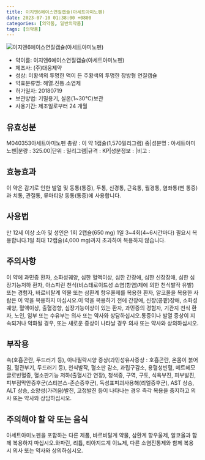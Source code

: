 ```yaml
---
title: 이지엔6에이스연질캡슐(아세트아미노펜)
date: 2023-07-10 01:38:00 +0800
categories: [의약품, 일반의약품]
tags: [의약품]
---
```

![이지엔6에이스연질캡슐(아세트아미노펜)](https://nedrug.mfds.go.kr/pbp/cmn/itemImageDownload/1Mp3yEn24lQ)

- 약이름: 이지엔6에이스연질캡슐(아세트아미노펜)
- 제조사: (주)대웅제약
- 성상: 미황색의 투명한 액이 든 주황색의 투명한 장방형 연질캡슐
- 약효분류명: 해열.진통.소염제
- 허가일자: 20180719
- 보관방법: 기밀용기, 실온(1~30℃)보관
- 사용기간: 제조일로부터 24 개월
## 유효성분
M040353아세트아미노펜
총량 : 이 약 1캡슐(1,570밀리그램) 중|성분명 : 아세트아미노펜|분량 : 325.00|단위 : 밀리그램|규격 : KP|성분정보 : |비고 :
## 효능효과
이 약은 감기로 인한 발열 및 동통(통증), 두통, 신경통, 근육통, 월경통, 염좌통(삔 통증)과 치통, 관절통, 류마티양 동통(통증)에 사용합니다.
## 사용법
만 12세 이상 소아 및 성인은 1회 2캡슐(650 mg) 1일 3~4회(4~6시간마다) 필요시 복용합니다.1일 최대 12캡슐(4,000 mg)까지 초과하여 복용하지 않습니다.
## 주의사항
이 약에 과민증 환자, 소화성궤양, 심한 혈액이상, 심한 간장애, 심한 신장장애, 심한 심장기능저하 환자, 아스피린 천식(비스테로이드성 소염(항염)제에 의한 천식발작 유발) 또는 경험자, 바르비탈계 약물 또는 삼환계 항우울제를 복용한 환자, 알코올을 복용한 사람은 이 약을 복용하지 마십시오.이 약을 복용하기 전에 간장애, 신장(콩팥)장애, 소화성궤양, 혈액이상, 출혈경향, 심장기능이상이 있는 환자, 과민증의 경험자, 기관지 천식 환자, 노인, 임부 또는 수유부는 의사 또는 약사와 상담하십시오.통증이나 발열 증상이 지속되거나 악화될 경우, 또는 새로운 증상이 나타날 경우 의사 또는 약사와 상의하십시오.
## 부작용
쇽(호흡곤란, 두드러기 등), 아나필락시양 증상(과민성유사증상 : 호흡곤란, 온몸이 붉어짐, 혈관부기, 두드러기 등), 천식발작, 혈소판 감소, 과립구감소, 용혈성빈혈, 메트헤모글로빈혈증, 혈소판기능 저하(출혈시간 연장), 청색증, 구역, 구토, 식욕부진, 피부발진, 피부점막안증후군(스티븐스-존슨증후군), 독성표피괴사용해(리엘증후군), AST 상승, ALT 상승, 소양성(가려움)발진, 고정발진 등이 나타나는 경우 즉각 복용을 중지하고 의사 또는 약사와 상담하십시오.
## 주의해야 할 약 또는 음식
아세트아미노펜을 포함하는 다른 제품, 바르비탈계 약물, 삼환계 항우울제, 알코올과 함께 복용하지 마십시오.와파린, 리튬, 티아지드계 이뇨제, 다른 소염진통제와 함께 복용 시 의사 또는 약사와 상의하십시오.
